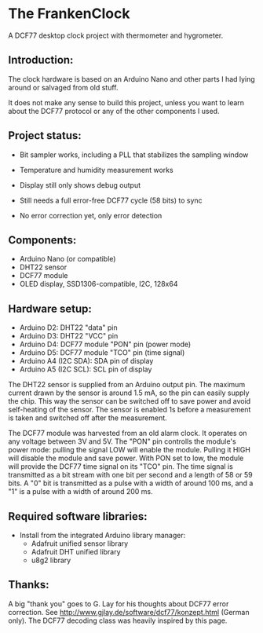 The FrankenClock
================

A DCF77 desktop clock project with thermometer and hygrometer.

Introduction:
-------------

The clock hardware is based on an Arduino Nano and other parts I had lying
around or salvaged from old stuff.

It does not make any sense to build this project, unless you want to learn
about the DCF77 protocol or any of the other components I used.

Project status:
---------------

* Bit sampler works, including a PLL that stabilizes the sampling window
* Temperature and humidity measurement works
* Display still only shows debug output

* Still needs a full error-free DCF77 cycle (58 bits) to sync
* No error correction yet, only error detection

Components:
-----------

* Arduino Nano (or compatible)
* DHT22 sensor
* DCF77 module
* OLED display, SSD1306-compatible, I2C, 128x64

Hardware setup:
---------------

* Arduino D2:           DHT22 "data" pin
* Arduino D3:           DHT22 "VCC" pin
* Arduino D4:           DCF77 module "PON" pin (power mode)
* Arduino D5:           DCF77 module "TCO" pin (time signal)
* Arduino A4 (I2C SDA): SDA pin of display
* Arduino A5 (I2C SCL): SCL pin of display

The DHT22 sensor is supplied from an Arduino output pin. The maximum current
drawn by the sensor is around 1.5 mA, so the pin can easily supply the chip.
This way the sensor can be switched off to save power and avoid self-heating
of the sensor. The sensor is enabled 1s before a measurement is taken and
switched off after the measurement.

The DCF77 module was harvested from an old alarm clock. It operates on any
voltage between 3V and 5V. The "PON" pin controlls the module's power mode:
pulling the signal LOW will enable the module. Pulling it HIGH will disable
the module and save power. With PON set to low, the module will provide the
DCF77 time signal on its "TCO" pin. The time signal is transmitted as a bit
stream with one bit per second and a length of 58 or 59 bits. A "0" bit is
transmitted as a pulse with a width of around 100 ms, and a "1" is a pulse with
a width of around 200 ms.

Required software libraries:
----------------------------

* Install from the integrated Arduino library manager:
  * Adafruit unified sensor library
  * Adafruit DHT unified library
  * u8g2 library

Thanks:
-------

A big "thank you" goes to G. Lay for his thoughts about DCF77 error correction.
See http://www.gjlay.de/software/dcf77/konzept.html (German only). The DCF77
decoding class was heavily inspired by this page.


